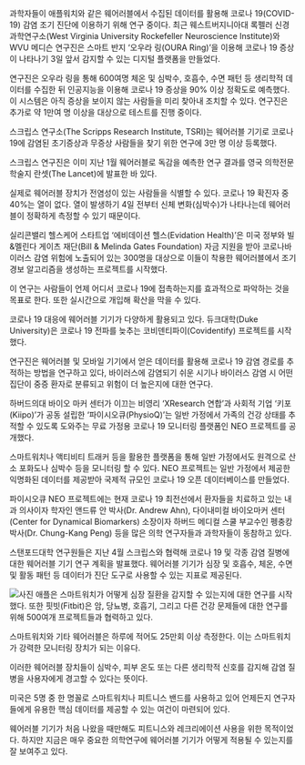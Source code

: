 과학자들이 애플워치와 같은 웨어러블에서 수집된 데이터를 활용해 코로나 19(COVID-19) 감염 조기 진단에 이용하기 위해 연구 중이다.
최근 웨스트버지니아대 록펠러 신경과학연구소(West Virginia University Rockefeller Neuroscience Institute)와 WVU 메디슨 연구진은 스마트 반지 ‘오우라 링(OURA Ring)’을 이용해 코로나 19 증상이 나타나기 3일 앞서 감지할 수 있는 디지털 플랫폼을 만들었다.

연구진은 오우라 링을 통해 600여명 체온 및 심박수, 호흡수, 수면 패턴 등 생리학적 데이터를 수집한 뒤 인공지능을 이용해 코로나 19 증상을 90% 이상 정확도로 예측했다. 이 시스템은 아직 증상을 보이지 않는 사람들을 미리 찾아내 조치할 수 있다. 연구진은 추가로 약 1만여 명 이상을 대상으로 테스트를 진행 중이다.

스크립스 연구소(The Scripps Research Institute, TSRI)는 웨어러블 기기로 코로나 19에 감염된 초기증상과 무증상 사람들을 찾기 위한 연구에 3만 명 이상 등록했다.

스크립스 연구진은 이미 지난 1월 웨어러블로 독감을 예측한 연구 결과를 영국 의학전문 학술지 란셋(The Lancet)에 발표한 바 있다.

실제로 웨어러블 장치가 전염성이 있는 사람들을 식별할 수 있다. 코로나 19 확진자 중 40%는 열이 없다. 열이 발생하기 4일 전부터 신체 변화(심박수)가 나타나는데 웨어러블이 정확하게 측정할 수 있기 때문이다.

실리콘밸리 헬스케어 스타트업 ‘에비데이션 헬스(Evidation Health)’은 미국 정부와 빌&멜린다 게이츠 재단(Bill & Melinda Gates Foundation) 자금 지원을 받아 코로나바이러스 감염 위험에 노출되어 있는 300명을 대상으로 이들이 착용한 웨어러블에서 조기 경보 알고리즘을 생성하는 프로젝트를 시작했다.

이 연구는 사람들이 언제 어디서 코로나 19에 접촉하는지를 효과적으로 파악하는 것을 목표로 한다. 또한 실시간으로 개입해 확산을 막을 수 있다.



코로나 19 대응에 웨어러블 기기가 다양하게 활용되고 있다. 
듀크대학(Duke University)은 코로나 19 전파를 늦추는 코비덴티파이(Covidentify) 프로젝트를 시작했다. 

연구진은 웨어러블 및 모바일 기기에서 얻은 데이터를 활용해 코로나 19 감염 경로를 추적하는 방법을 연구하고 있다, 바이러스에 감염되기 쉬운 시기나 바이러스 감염 시 어떤 집단이 중증 환자로 분류되고 위험이 더 높은지에 대한 연구다.

하버드의대 바이오 마커 센터가 이끄는 비영리 ‘XResearch 연합’과 사회적 기업 ‘키포(Kiipo)’가 공동 설립한 ‘파이시오큐(PhysioQ)’는 일반 가정에서 가족의 건강 상태를 추적할 수 있도록 도와주는 무료 가정용 코로나 19 모니터링 플랫폼인 NEO 프로젝트를 공개했다. 

스마트워치나 액티비티 트래커 등을 활용한 플랫폼을 통해 일반 가정에서도 원격으로 산소 포화도나 심박수 등을 모니터링 할 수 있다. NEO 프로젝트는 일반 가정에서 제공한 익명화된 데이터를 제공받아 국제적 규모인 코로나 19 오픈 데이터베이스를 만들었다. 

파이시오큐 NEO 프로젝트에는 현재 코로나 19 최전선에서 환자들을 치료하고 있는 내과 의사이자 학자인 앤드류 안 박사(Dr. Andrew Ahn), 다이내미컬 바이오마커 센터(Center for Dynamical Biomarkers) 소장이자 하버드 메디컬 스쿨 부교수인 펭충캉 박사(Dr. Chung-Kang Peng) 등을 많은 의학 연구자들과 과학자들이 동참하고 있다.

스탠포드대학 연구원들은 지난 4월 스크립스와 협력해 코로나 19 및 각종 감염 질병에 대한 웨어러블 기기 연구 계획을 발표했다. 웨어러블 기기가 심장 및 호흡수, 체온, 수면 및 활동 패턴 등 데이터가 진단 도구로 사용할 수 있는 지표로 제공된다. 

![사진](http://www.itnews.or.kr/wp-content/uploads/2020/06/Oura-ring.jpg)
애플은 스마트워치가 어떻게 심장 질환을 감지할 수 있는지에 대한 연구를 시작했다. 또한 핏빗(Fitbit)은 암, 당뇨병, 호흡기, 그리고 다른 건강 문제들에 대한 연구를 위해 500여개 프로젝트들과 협력하고 있다.

스마트워치와 기타 웨어러블은 하루에 적어도 25만회 이상 측정한다. 이는 스마트워치가 강력한 모니터링 장치가 되는 이유다.

이러한 웨어러블 장치들이 심박수, 피부 온도 또는 다른 생리학적 신호를 감지해 감염 질병을 사용자에게 경고할 수 있다는 뜻이다.

미국은 5명 중 한 명꼴로 스마트워치나 피트니스 밴드를 사용하고 있어 언제든지 연구자들에게 유용한 핵심 데이터를 제공할 수 있는 여건이 마련되어 있다.

웨어러블 기기가 처음 나왔을 때만해도 피트니스와 레크리에이션 사용을 위한 목적이었다. 하지만 지금은 매우 중요한 의학연구에 웨어러블 기기가 어떻게 적용될 수 있는지를 잘 보여주고 있다.
